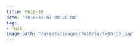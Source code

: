 ```yaml
---
title: FW16-10
date: '2016-12-07 00:00:00'
tag:
- fw16
image_path: "/assets/images/fw16/lg/fw16-10.jpg"
---
```

